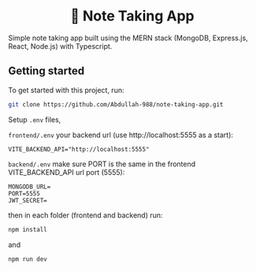 <h1 align="center">📝 Note Taking App</h1>

Simple note taking app built using the MERN stack (MongoDB, Express.js, React, Node.js) with Typescript.

## Getting started

To get started with this project, run:

```bash
git clone https://github.com/Abdullah-988/note-taking-app.git
```

Setup `.env` files,

`frontend/.env` your backend url (use http://localhost:5555 as a start):

```
VITE_BACKEND_API="http://localhost:5555"
```

`backend/.env` make sure PORT is the same in the frontend VITE_BACKEND_API url port (5555):

```
MONGODB_URL=
PORT=5555
JWT_SECRET=
```

then in each folder (frontend and backend) run:

```bash
npm install
```

and

```bash
npm run dev
```
